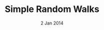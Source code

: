 ---
layout:      project
title:       "Simple Random Walks"
date:        2 Jan 2014
image:
  path:      /assets/img/random_walks/2D_random_walk_trans.png
  srcset:
    1920w:   /assets/img/random_walks/2D_random_walk_trans.png
    960w:    /assets/img/random_walks/2D_random_walk_trans.png
    480w:    /assets/img/random_walks/2D_random_walk_trans.png
caption:     Random walks
description: >
  Hyde is a brazen two-column [Jekyll](http://jekyllrb.com) theme.
  It's based on [Poole](http://getpoole.com), the Jekyll butler.
#links:
#  - title:   Demo
#    url:     http://hyde.getpoole.com
featured:    false
#related_posts: 
---
